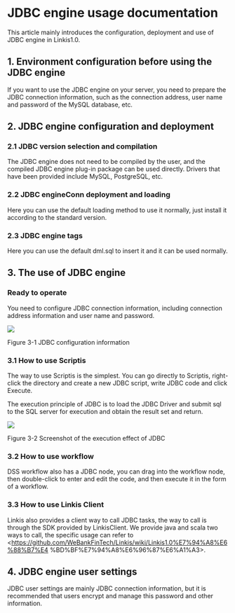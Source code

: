 # JDBC engine usage documentation

This article mainly introduces the configuration, deployment and use of JDBC engine in Linkis1.0.

## 1. Environment configuration before using the JDBC engine

If you want to use the JDBC engine on your server, you need to prepare the JDBC connection information, such as the connection address, user name and password of the MySQL database, etc.

## 2. JDBC engine configuration and deployment

### 2.1 JDBC version selection and compilation

The JDBC engine does not need to be compiled by the user, and the compiled JDBC engine plug-in package can be used directly. Drivers that have been provided include MySQL, PostgreSQL, etc.

### 2.2 JDBC engineConn deployment and loading

Here you can use the default loading method to use it normally, just install it according to the standard version.

### 2.3 JDBC engine tags

Here you can use the default dml.sql to insert it and it can be used normally.

## 3. The use of JDBC engine

### Ready to operate

You need to configure JDBC connection information, including connection address information and user name and password.

![](/Images/EngineUsage/jdbc-conf.png)

Figure 3-1 JDBC configuration information

### 3.1 How to use Scriptis

The way to use Scriptis is the simplest. You can go directly to Scriptis, right-click the directory and create a new JDBC script, write JDBC code and click Execute.

The execution principle of JDBC is to load the JDBC Driver and submit sql to the SQL server for execution and obtain the result set and return.

![](/Images/EngineUsage/jdbc-run.png)

Figure 3-2 Screenshot of the execution effect of JDBC

### 3.2 How to use workflow

DSS workflow also has a JDBC node, you can drag into the workflow node, then double-click to enter and edit the code, and then execute it in the form of a workflow.

### 3.3 How to use Linkis Client

Linkis also provides a client way to call JDBC tasks, the way to call is through the SDK provided by LinkisClient. We provide java and scala two ways to call, the specific usage can refer to <https://github.com/WeBankFinTech/Linkis/wiki/Linkis1.0%E7%94%A8%E6%88%B7%E4 %BD%BF%E7%94%A8%E6%96%87%E6%A1%A3>.

## 4. JDBC engine user settings

JDBC user settings are mainly JDBC connection information, but it is recommended that users encrypt and manage this password and other information.